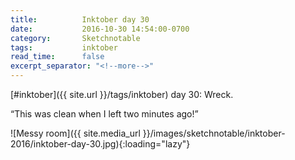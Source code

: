 ```yaml
---
title:          Inktober day 30
date:           2016-10-30 14:54:00-0700
category:       Sketchnotable
tags:           inktober
read_time:      false
excerpt_separator: "<!--more-->"
---
```

[#inktober]({{ site.url }}/tags/inktober) day 30: Wreck.

“This was clean when I left two minutes ago!”

![Messy room]({{ site.media_url }}/images/sketchnotable/inktober-2016/inktober-day-30.jpg){:loading="lazy"}

<!--more-->
